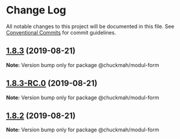 # Change Log

All notable changes to this project will be documented in this file.
See [Conventional Commits](https://conventionalcommits.org) for commit guidelines.

## [1.8.3](https://github.com/chuckmah/modul-2/compare/@chuckmah/modul-form@1.8.3-RC.0...@chuckmah/modul-form@1.8.3) (2019-08-21)

**Note:** Version bump only for package @chuckmah/modul-form





## [1.8.3-RC.0](https://github.com/chuckmah/modul-2/compare/@chuckmah/modul-form@1.8.2...@chuckmah/modul-form@1.8.3-RC.0) (2019-08-21)

**Note:** Version bump only for package @chuckmah/modul-form






## [1.8.2](https://github.com/chuckmah/modul-2/compare/@chuckmah/modul-form@1.8.2-beta.0...@chuckmah/modul-form@1.8.2) (2019-08-21)

**Note:** Version bump only for package @chuckmah/modul-form
